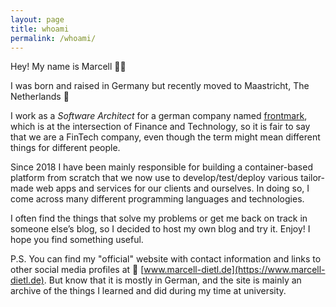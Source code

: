 ```yaml
---
layout: page
title: whoami
permalink: /whoami/
---
```


Hey! My name is Marcell 👨‍💻

I was born and raised in Germany but recently moved to Maastricht, The Netherlands 🌷

I work as a *Software Architect* for a german company named [frontmark](https://www.frontmark.de), which is at the intersection of Finance and Technology, so it is fair to say that we are a FinTech company, even though the term might mean different things for different people.

Since 2018 I have been mainly responsible for building a container-based platform from scratch that we now use to develop/test/deploy various tailor-made web apps and services for our clients and ourselves. In doing so, I come across many different programming languages and technologies.

I often find the things that solve my problems or get me back on track in someone else’s blog, so I decided to host my own blog and try it. Enjoy! I hope you find something useful.

P.S. You can find my "official" website with contact information and links to other social media profiles at 🔗 [www.marcell-dietl.de](https://www.marcell-dietl.de). But know that it is mostly in German, and the site is mainly an archive of the things I learned and did during my time at university.
